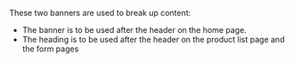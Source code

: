 These two banners are used to break up content:
- The banner is to be used after the header on the home page.
- The heading is to be used after the header on the product list page and the form pages
